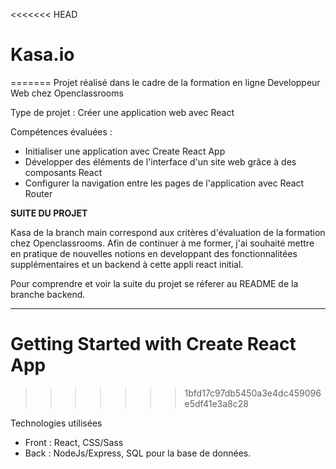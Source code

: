 <<<<<<< HEAD
# Kasa.io
=======
Projet réalisé dans le cadre de la formation en ligne Developpeur Web chez Openclassrooms

Type de projet : Créer une application web avec React

Compétences évaluées :

  - Initialiser une application avec Create React App
  - Développer des éléments de l'interface d'un site web grâce à des composants React
  - Configurer la navigation entre les pages de l'application avec React Router
  
************SUITE DU PROJET************

Kasa de la branch main correspond aux critères d'évaluation de la formation chez Openclassrooms. Afin de continuer à me former, j'ai souhaité mettre en pratique de nouvelles notions en developpant des fonctionnalitées supplémentaires et un backend à cette appli react initial. 

Pour comprendre et voir la suite du projet se réferer au README de la branche backend.

***************************************


# Getting Started with Create React App
>>>>>>> 1bfd17c97db5450a3e4dc459096e5df41e3a8c28

Technologies utilisées 

  - Front : React, CSS/Sass
  - Back : NodeJs/Express, SQL pour la base de données.
